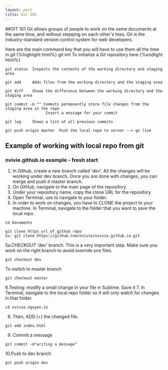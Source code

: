 ```yaml
---
layout: post
title: Git 101
---
```


##GIT 101
Git allows groups of people to work on the same documents at the same time, and without stepping on each other's toes. Git is the industry-standard version control system for web developers.

Here are the main command key that you will have to use them all the time in git
{%highlight html%}
git init    To initialize a Git repository here
{%endlight html%}


```
git status  Inspects the contents of the working directory and staging area
```

```
git add     Adds files from the working directory and the staging area 
```

```
git diff    Shows the difference between the working directory and the staging area
```

```
git commit -m "" Commits permanently store file changes from the staging area in the repo
                  Insert a message for your commit
```

```
git log     Shows a list of all previous commits
```

```
git push origin master  Push the local repo to server --> go live 
```


## Example of working with local repo from git
### nvivie.github.io example - fresh start

1. In Github, create a new branch called 'dev'. All the changes will be working under dev branch. Once you are done with changes, you can merge and push it master branch.
2. On GitHub, navigate to the main page of the repository.
3. Under your repository name, copy the clone URL for the repository
4. Open Terminal, use <cd> to navigate to your folder.
5. In order to work on changes, you have to CLONE the project to your machine. In Terminal, navigate to the folder that you want to save the local repo.
```
cd Documents 

git clone https_url_of_github_repo
ex: git clone https://github.com/nvivie/nvivie.github.io.git
```
5a.CHECKOUT 'dev' branch. This is a very important step. Make sure you work on the right branch to avoid override sne files.
```
git checkout dev
```
To switch to master branch
```
git checkout master
```

6.Testing: modify a small change in your file in Sublime. Save it
7. In Terminal, navigate to the local repo folder so it will only watch for changes in that folder.
```
cd nvivie.nguyen.io
```
8. Then, ADD (+) the changed file.
```
git add index.html
```
9. Commit a message
```
git commit -m"writing a message"
```
10.Push to dev branch
```
git push origin dev
```
